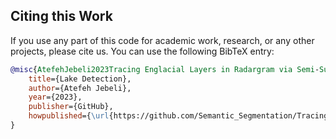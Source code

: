 ## Citing this Work
If you use any part of this code for academic work, research, or any other projects, please cite us. You can use the following BibTeX entry:

```BibTeX
@misc{AtefehJebeli2023Tracing Englacial Layers in Radargram via Semi-Supervised Method,
    title={Lake Detection},
    author={Atefeh Jebeli},
    year={2023},
    publisher={GitHub},
    howpublished={\url{https://github.com/Semantic_Segmentation/Tracing Englacial Layers in Radargram via Semi-Supervised Method}}
}

